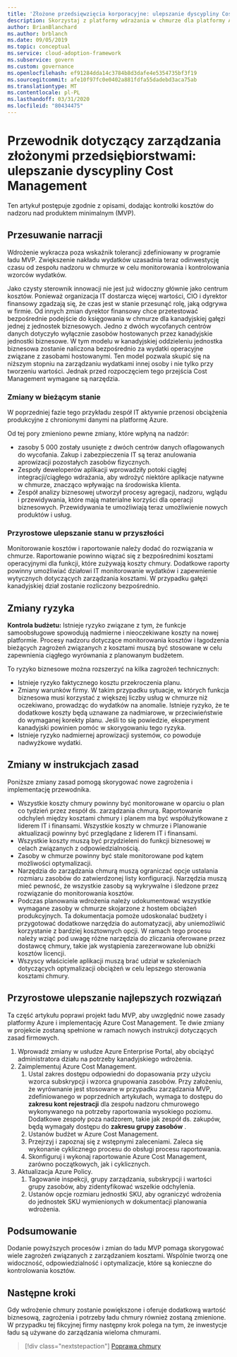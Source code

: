 ```yaml
---
title: 'Złożone przedsięwzięcia korporacyjne: ulepszanie dyscypliny Cost Management'
description: Skorzystaj z platformy wdrażania w chmurze dla platformy Azure, aby dowiedzieć się więcej o dodawaniu kontroli kosztów do minimalnego produktu, który jest w dobrej kondycji.
author: BrianBlanchard
ms.author: brblanch
ms.date: 09/05/2019
ms.topic: conceptual
ms.service: cloud-adoption-framework
ms.subservice: govern
ms.custom: governance
ms.openlocfilehash: ef91284dda14c3784b8d3dafe4e5354735bf3f19
ms.sourcegitcommit: afe10f97fc0e0402a881fdfa55dadebd3aca75ab
ms.translationtype: MT
ms.contentlocale: pl-PL
ms.lasthandoff: 03/31/2020
ms.locfileid: "80434475"
---
```

# <a name="governance-guide-for-complex-enterprises-improve-the-cost-management-discipline"></a>Przewodnik dotyczący zarządzania złożonymi przedsiębiorstwami: ulepszanie dyscypliny Cost Management

Ten artykuł postępuje zgodnie z opisami, dodając kontrolki kosztów do nadzoru nad produktem minimalnym (MVP).

## <a name="advancing-the-narrative"></a>Przesuwanie narracji

Wdrożenie wykracza poza wskaźnik tolerancji zdefiniowany w programie ładu MVP. Zwiększenie nakładu wydatków uzasadnia teraz odinwestycję czasu od zespołu nadzoru w chmurze w celu monitorowania i kontrolowania wzorców wydatków.

Jako czysty sterownik innowacji nie jest już widoczny głównie jako centrum kosztów. Ponieważ organizacja IT dostarcza więcej wartości, CIO i dyrektor finansowy zgadzają się, że czas jest w stanie przesunąć rolę, jaką odgrywa w firmie. Od innych zmian dyrektor finansowy chce przetestować bezpośrednie podejście do księgowania w chmurze dla kanadyjskiej gałęzi jednej z jednostek biznesowych. Jedno z dwóch wycofanych centrów danych dotyczyło wyłącznie zasobów hostowanych przez kanadyjskie jednostki biznesowe. W tym modelu w kanadyjskiej oddzieleniu jednostka biznesowa zostanie naliczona bezpośrednio za wydatki operacyjne związane z zasobami hostowanymi. Ten model pozwala skupić się na niższym stopniu na zarządzaniu wydatkami innej osoby i nie tylko przy tworzeniu wartości. Jednak przed rozpoczęciem tego przejścia Cost Management wymagane są narzędzia.

### <a name="changes-in-the-current-state"></a>Zmiany w bieżącym stanie

W poprzedniej fazie tego przykładu zespół IT aktywnie przenosi obciążenia produkcyjne z chronionymi danymi na platformę Azure.

Od tej pory zmieniono pewne zmiany, które wpłyną na nadzór:

- zasoby 5 000 zostały usunięte z dwóch centrów danych oflagowanych do wycofania. Zakup i zabezpieczenia IT są teraz anulowania aprowizacji pozostałych zasobów fizycznych.
- Zespoły deweloperów aplikacji wprowadziły potoki ciągłej integracji/ciągłego wdrażania, aby wdrożyć niektóre aplikacje natywne w chmurze, znacząco wpływając na środowiska klienta.
- Zespół analizy biznesowej utworzył procesy agregacji, nadzoru, wglądu i przewidywania, które mają materialne korzyści dla operacji biznesowych. Przewidywania te umożliwiają teraz umożliwienie nowych produktów i usług.

### <a name="incrementally-improve-the-future-state"></a>Przyrostowe ulepszanie stanu w przyszłości

Monitorowanie kosztów i raportowanie należy dodać do rozwiązania w chmurze. Raportowanie powinno wiązać się z bezpośrednimi kosztami operacyjnymi dla funkcji, które zużywają koszty chmury. Dodatkowe raporty powinny umożliwiać działowi IT monitorowanie wydatków i zapewnienie wytycznych dotyczących zarządzania kosztami. W przypadku gałęzi kanadyjskiej dział zostanie rozliczony bezpośrednio.

## <a name="changes-in-risk"></a>Zmiany ryzyka

**Kontrola budżetu:** Istnieje ryzyko związane z tym, że funkcje samoobsługowe spowodują nadmierne i nieoczekiwane koszty na nowej platformie. Procesy nadzoru dotyczące monitorowania kosztów i łagodzenia bieżących zagrożeń związanych z kosztami muszą być stosowane w celu zapewnienia ciągłego wyrównania z planowanym budżetem.

To ryzyko biznesowe można rozszerzyć na kilka zagrożeń technicznych:

- Istnieje ryzyko faktycznego kosztu przekroczenia planu.
- Zmiany warunków firmy. W takim przypadku sytuacje, w których funkcja biznesowa musi korzystać z większej liczby usług w chmurze niż oczekiwano, prowadząc do wydatków na anomalie. Istnieje ryzyko, że te dodatkowe koszty będą uznawane za nadmiarowe, w przeciwieństwie do wymaganej korekty planu. Jeśli to się powiedzie, eksperyment kanadyjski powinien pomóc w skorygowaniu tego ryzyka.
- Istnieje ryzyko nadmiernej aprowizacji systemów, co powoduje nadwyżkowe wydatki.

## <a name="changes-to-the-policy-statements"></a>Zmiany w instrukcjach zasad

Poniższe zmiany zasad pomogą skorygować nowe zagrożenia i implementację przewodnika.

- Wszystkie koszty chmury powinny być monitorowane w oparciu o plan co tydzień przez zespół ds. zarządzania chmurą. Raportowanie odchyleń między kosztami chmury i planem ma być współużytkowane z liderem IT i finansami. Wszystkie koszty w chmurze i Planowanie aktualizacji powinny być przeglądane z liderem IT i finansami.
- Wszystkie koszty muszą być przydzieleni do funkcji biznesowej w celach związanych z odpowiedzialnością.
- Zasoby w chmurze powinny być stale monitorowane pod kątem możliwości optymalizacji.
- Narzędzia do zarządzania chmurą muszą ograniczać opcje ustalania rozmiaru zasobów do zatwierdzonej listy konfiguracji. Narzędzia muszą mieć pewność, że wszystkie zasoby są wykrywalne i śledzone przez rozwiązanie do monitorowania kosztów.
- Podczas planowania wdrożenia należy udokumentować wszystkie wymagane zasoby w chmurze skojarzone z hostem obciążeń produkcyjnych. Ta dokumentacja pomoże udoskonalać budżety i przygotować dodatkowe narzędzia do automatyzacji, aby uniemożliwić korzystanie z bardziej kosztownych opcji. W ramach tego procesu należy wziąć pod uwagę różne narzędzia do zliczania oferowane przez dostawcę chmury, takie jak wystąpienia zarezerwowane lub obniżki kosztów licencji.
- Wszyscy właściciele aplikacji muszą brać udział w szkoleniach dotyczących optymalizacji obciążeń w celu lepszego sterowania kosztami chmury.

## <a name="incremental-improvement-of-the-best-practices"></a>Przyrostowe ulepszanie najlepszych rozwiązań

Ta część artykułu poprawi projekt ładu MVP, aby uwzględnić nowe zasady platformy Azure i implementację Azure Cost Management. Te dwie zmiany w projekcie zostaną spełnione w ramach nowych instrukcji dotyczących zasad firmowych.

1. Wprowadź zmiany w usłudze Azure Enterprise Portal, aby obciążyć administratora działu na potrzeby kanadyjskiego wdrożenia.
2. Zaimplementuj Azure Cost Management.
    1. Ustal zakres dostępu odpowiedni do dopasowania przy użyciu wzorca subskrypcji i wzorca grupowania zasobów. Przy założeniu, że wyrównanie jest stosowane w przypadku zarządzania MVP, zdefiniowanego w poprzednich artykułach, wymaga to dostępu do **zakresu kont rejestracji** dla zespołu nadzoru chmurowego wykonywanego na potrzeby raportowania wysokiego poziomu. Dodatkowe zespoły poza nadzorem, takie jak zespół ds. zakupów, będą wymagały dostępu do **zakresu grupy zasobów** .
    2. Ustanów budżet w Azure Cost Management.
    3. Przejrzyj i zapoznaj się z wstępnymi zaleceniami. Zaleca się wykonanie cyklicznego procesu do obsługi procesu raportowania.
    4. Skonfiguruj i wykonaj raportowanie Azure Cost Management, zarówno początkowych, jak i cyklicznych.
3. Aktualizacja Azure Policy.
    1. Tagowanie inspekcji, grupy zarządzania, subskrypcji i wartości grupy zasobów, aby zidentyfikować wszelkie odchylenia.
    2. Ustanów opcje rozmiaru jednostki SKU, aby ograniczyć wdrożenia do jednostek SKU wymienionych w dokumentacji planowania wdrożenia.

## <a name="conclusion"></a>Podsumowanie

Dodanie powyższych procesów i zmian do ładu MVP pomaga skorygować wiele zagrożeń związanych z zarządzaniem kosztami. Wspólnie tworzą one widoczność, odpowiedzialność i optymalizacje, które są konieczne do kontrolowania kosztów.

## <a name="next-steps"></a>Następne kroki

Gdy wdrożenie chmury zostanie powiększone i oferuje dodatkową wartość biznesową, zagrożenia i potrzeby ładu chmury również zostaną zmienione. W przypadku tej fikcyjnej firmy następny krok polega na tym, że inwestycje ładu są używane do zarządzania wieloma chmurami.

> [!div class="nextstepaction"]
> [Poprawa chmury](./multicloud-improvement.md)
